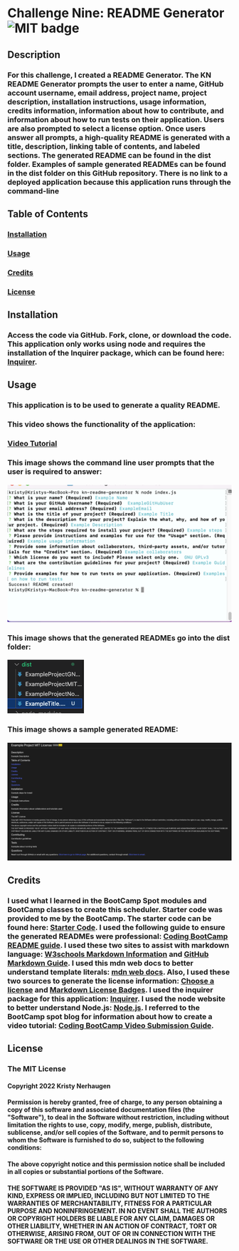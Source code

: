# Challenge Nine: README Generator ![MIT badge](https://img.shields.io/badge/License-MIT-yellow.svg)

## Description
### For this challenge, I created a README Generator. The KN README Generator prompts the user to enter a name, GitHub account username, email address, project name, project description, installation instructions, usage information, credits information, information about how to contribute, and information about how to run tests on their application. Users are also prompted to select a license option. Once users answer all prompts, a high-quality README is generated with a title, description, linking table of contents, and labeled sections. The generated README can be found in the dist folder. Examples of sample generated READMEs can be found in the dist folder on this GitHub repository. There is no link to a deployed application because this application runs through the command-line

## Table of Contents 
  ### [Installation](#installation)
  ### [Usage](#usage)
  ### [Credits](#credits) 
  ### [License](#license)

## Installation
### Access the code via GitHub. Fork, clone, or download the code. This application only works using node and requires the installation of the Inquirer package, which can be found here: [Inquirer](https://www.npmjs.com/package/inquirer). 

## Usage
### This application is to be used to generate a quality README. 

### This video shows the functionality of the application:
### [Video Tutorial](https://drive.google.com/file/d/1dD9XNV_0xH9sqxIYhoK63HH_O5AIYnoz/view?usp=sharing)
### This image shows the command line user prompts that the user is required to answer:
#### ![Screen shot of command line prompts](/assets/images/CommandLine.png)
### This image shows that the generated READMEs go into the dist folder:
#### ![Screen shot of dist folder](/assets/images/DistFolder.png)
### This image shows a sample generated README:
#### ![Screen shot of sample README](/assets/images/SampleREADME.png)

## Credits 
### I used what I learned in the BootCamp Spot modules and BootCamp classes to create this scheduler. Starter code was provided to me by the BootCamp. The starter code can be found here: [Starter Code](https://github.com/coding-boot-camp/potential-enigma). I used the following guide to ensure the generated READMEs were professional: [Coding BootCamp README guide](https://coding-boot-camp.github.io/full-stack/github/professional-readme-guide). I used these two sites to assist with markdown language: [W3schools Markdown Information](https://www.w3schools.io/file/markdown-links/) and [GitHub Markdown Guide](https://docs.github.com/en/get-started/writing-on-github/getting-started-with-writing-and-formatting-on-github/basic-writing-and-formatting-syntax). I used this mdn web docs to better understand template literals: [mdn web docs](https://developer.mozilla.org/en-US/docs/Web/JavaScript/Reference/Template_literals). Also, I used these two sources to generate the license information: [Choose a license](https://choosealicense.com/) and [Markdown License Badges](https://gist.github.com/lukas-h/2a5d00690736b4c3a7ba). I used the inquirer package for this application: [Inquirer](https://www.npmjs.com/package/inquirer#questions). I used the node website to better understand Node.js: [Node.js](https://nodejs.dev/learn/the-nodejs-fs-module). I referred to the BootCamp spot blog for information about how to create a video tutorial: [Coding BootCamp Video Submission Guide](https://nodejs.dev/learn/the-nodejs-fs-module). 

## License
 ### The MIT License 
 #### Copyright 2022 Kristy Nerhaugen 
 #### Permission is hereby granted, free of charge, to any person obtaining a copy of this software and associated documentation files (the "Software"), to deal in the Software without restriction, including without limitation the rights to use, copy, modify, merge, publish, distribute, sublicense, and/or sell copies of the Software, and to permit persons to whom the Software is furnished to do so, subject to the following conditions: 
 #### The above copyright notice and this permission notice shall be included in all copies or substantial portions of the Software. 
 #### THE SOFTWARE IS PROVIDED "AS IS", WITHOUT WARRANTY OF ANY KIND, EXPRESS OR IMPLIED, INCLUDING BUT NOT LIMITED TO THE WARRANTIES OF MERCHANTABILITY, FITNESS FOR A PARTICULAR PURPOSE AND NONINFRINGEMENT. IN NO EVENT SHALL THE AUTHORS OR COPYRIGHT HOLDERS BE LIABLE FOR ANY CLAIM, DAMAGES OR OTHER LIABILITY, WHETHER IN AN ACTION OF CONTRACT, TORT OR OTHERWISE, ARISING FROM, OUT OF OR IN CONNECTION WITH THE SOFTWARE OR THE USE OR OTHER DEALINGS IN THE SOFTWARE. 